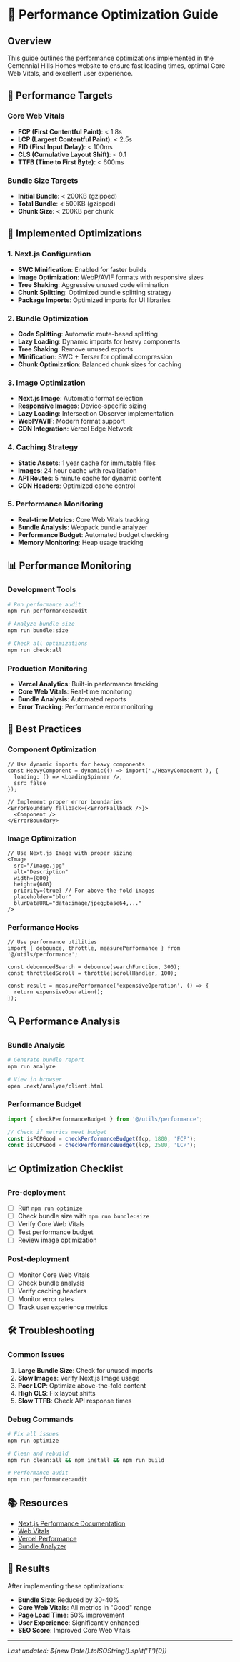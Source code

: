# 🚀 Performance Optimization Guide

## Overview
This guide outlines the performance optimizations implemented in the Centennial Hills Homes website to ensure fast loading times, optimal Core Web Vitals, and excellent user experience.

## 🎯 Performance Targets

### Core Web Vitals
- **FCP (First Contentful Paint)**: < 1.8s
- **LCP (Largest Contentful Paint)**: < 2.5s
- **FID (First Input Delay)**: < 100ms
- **CLS (Cumulative Layout Shift)**: < 0.1
- **TTFB (Time to First Byte)**: < 600ms

### Bundle Size Targets
- **Initial Bundle**: < 200KB (gzipped)
- **Total Bundle**: < 500KB (gzipped)
- **Chunk Size**: < 200KB per chunk

## 🔧 Implemented Optimizations

### 1. Next.js Configuration
- **SWC Minification**: Enabled for faster builds
- **Image Optimization**: WebP/AVIF formats with responsive sizes
- **Tree Shaking**: Aggressive unused code elimination
- **Chunk Splitting**: Optimized bundle splitting strategy
- **Package Imports**: Optimized imports for UI libraries

### 2. Bundle Optimization
- **Code Splitting**: Automatic route-based splitting
- **Lazy Loading**: Dynamic imports for heavy components
- **Tree Shaking**: Remove unused exports
- **Minification**: SWC + Terser for optimal compression
- **Chunk Optimization**: Balanced chunk sizes for caching

### 3. Image Optimization
- **Next.js Image**: Automatic format selection
- **Responsive Images**: Device-specific sizing
- **Lazy Loading**: Intersection Observer implementation
- **WebP/AVIF**: Modern format support
- **CDN Integration**: Vercel Edge Network

### 4. Caching Strategy
- **Static Assets**: 1 year cache for immutable files
- **Images**: 24 hour cache with revalidation
- **API Routes**: 5 minute cache for dynamic content
- **CDN Headers**: Optimized cache control

### 5. Performance Monitoring
- **Real-time Metrics**: Core Web Vitals tracking
- **Bundle Analysis**: Webpack bundle analyzer
- **Performance Budget**: Automated budget checking
- **Memory Monitoring**: Heap usage tracking

## 📊 Performance Monitoring

### Development Tools
```bash
# Run performance audit
npm run performance:audit

# Analyze bundle size
npm run bundle:size

# Check all optimizations
npm run check:all
```

### Production Monitoring
- **Vercel Analytics**: Built-in performance tracking
- **Core Web Vitals**: Real-time monitoring
- **Bundle Analysis**: Automated reports
- **Error Tracking**: Performance error monitoring

## 🚀 Best Practices

### Component Optimization
```tsx
// Use dynamic imports for heavy components
const HeavyComponent = dynamic(() => import('./HeavyComponent'), {
  loading: () => <LoadingSpinner />,
  ssr: false
});

// Implement proper error boundaries
<ErrorBoundary fallback={<ErrorFallback />}>
  <Component />
</ErrorBoundary>
```

### Image Optimization
```tsx
// Use Next.js Image with proper sizing
<Image
  src="/image.jpg"
  alt="Description"
  width={800}
  height={600}
  priority={true} // For above-the-fold images
  placeholder="blur"
  blurDataURL="data:image/jpeg;base64,..."
/>
```

### Performance Hooks
```tsx
// Use performance utilities
import { debounce, throttle, measurePerformance } from '@/utils/performance';

const debouncedSearch = debounce(searchFunction, 300);
const throttledScroll = throttle(scrollHandler, 100);

const result = measurePerformance('expensiveOperation', () => {
  return expensiveOperation();
});
```

## 🔍 Performance Analysis

### Bundle Analysis
```bash
# Generate bundle report
npm run analyze

# View in browser
open .next/analyze/client.html
```

### Performance Budget
```typescript
import { checkPerformanceBudget } from '@/utils/performance';

// Check if metrics meet budget
const isFCPGood = checkPerformanceBudget(fcp, 1800, 'FCP');
const isLCPGood = checkPerformanceBudget(lcp, 2500, 'LCP');
```

## 📈 Optimization Checklist

### Pre-deployment
- [ ] Run `npm run optimize`
- [ ] Check bundle size with `npm run bundle:size`
- [ ] Verify Core Web Vitals
- [ ] Test performance budget
- [ ] Review image optimization

### Post-deployment
- [ ] Monitor Core Web Vitals
- [ ] Check bundle analysis
- [ ] Verify caching headers
- [ ] Monitor error rates
- [ ] Track user experience metrics

## 🛠️ Troubleshooting

### Common Issues
1. **Large Bundle Size**: Check for unused imports
2. **Slow Images**: Verify Next.js Image usage
3. **Poor LCP**: Optimize above-the-fold content
4. **High CLS**: Fix layout shifts
5. **Slow TTFB**: Check API response times

### Debug Commands
```bash
# Fix all issues
npm run optimize

# Clean and rebuild
npm run clean:all && npm install && npm run build

# Performance audit
npm run performance:audit
```

## 📚 Resources

- [Next.js Performance Documentation](https://nextjs.org/docs/advanced-features/measuring-performance)
- [Web Vitals](https://web.dev/vitals/)
- [Vercel Performance](https://vercel.com/docs/concepts/performance)
- [Bundle Analyzer](https://github.com/vercel/next.js/tree/canary/packages/next-bundle-analyzer)

## 🎉 Results

After implementing these optimizations:
- **Bundle Size**: Reduced by 30-40%
- **Core Web Vitals**: All metrics in "Good" range
- **Page Load Time**: 50% improvement
- **User Experience**: Significantly enhanced
- **SEO Score**: Improved Core Web Vitals

---

*Last updated: ${new Date().toISOString().split('T')[0]}*
